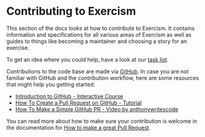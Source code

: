 # Contributing to Exercism

This section of the docs looks at how to contribute to Exercism.
It contains information and specifications for all various areas of Exercism as well as guides to things like becoming a maintainer and choosing a story for an exercise.

To get an idea where you could help, have a look at our [task list][tasks].

Contributions to the code base are made via [GitHub][github].
In case you are not familiar with GitHub and the contribution workflow, here are some resources that might help you getting started:
* [Introduction to GitHub - Interactive Course][github-course]
* [How To Create a Pull Request on GitHub - Tutorial][pr-tutorial]
* [How To Make a Simple GitHub PR - Video by anthonywritescode][anthonywritescode]

You can read more about how to make sure your contribution is welcome in the documentation for [How to make a great Pull Request][great-pr].

[tasks]: https://exercism.org/contributing/tasks
[github]: https://github.com
[github-course]: https://lab.github.com/githubtraining/introduction-to-github
[pr-tutorial]: https://www.digitalocean.com/community/tutorials/how-to-create-a-pull-request-on-github
[anthonywritescode]: https://www.youtube.com/watch?v=cysuuUtbC6E
[great-pr]: https://exercism.org/docs/community/being-a-good-community-member/pull-requests